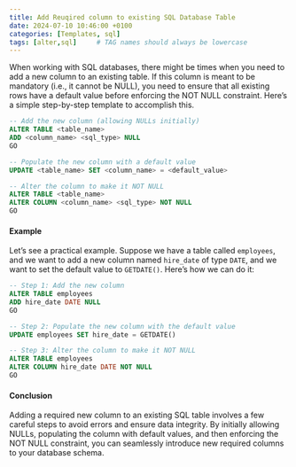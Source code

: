 ```yaml
---
title: Add Reuqired column to existing SQL Database Table
date: 2024-07-10 10:46:00 +0100
categories: [Templates, sql]
tags: [alter,sql]     # TAG names should always be lowercase
---
```


When working with SQL databases, there might be times when you need to add a new column to an existing table. If this column is meant to be mandatory (i.e., it cannot be NULL), you need to ensure that all existing rows have a default value before enforcing the NOT NULL constraint. Here’s a simple step-by-step template to accomplish this.

```sql
-- Add the new column (allowing NULLs initially)
ALTER TABLE <table_name>
ADD <column_name> <sql_type> NULL
GO

-- Populate the new column with a default value
UPDATE <table_name> SET <column_name> = <default_value>

-- Alter the column to make it NOT NULL
ALTER TABLE <table_name>
ALTER COLUMN <column_name> <sql_type> NOT NULL
GO
```

#### Example

Let’s see a practical example. Suppose we have a table called `employees`, and we want to add a new column named `hire_date` of type `DATE`, and we want to set the default value to `GETDATE()`. Here’s how we can do it:

```sql
-- Step 1: Add the new column
ALTER TABLE employees
ADD hire_date DATE NULL
GO

-- Step 2: Populate the new column with the default value
UPDATE employees SET hire_date = GETDATE()

-- Step 3: Alter the column to make it NOT NULL
ALTER TABLE employees
ALTER COLUMN hire_date DATE NOT NULL
GO
```

#### Conclusion

Adding a required new column to an existing SQL table involves a few careful steps to avoid errors and ensure data integrity. By initially allowing NULLs, populating the column with default values, and then enforcing the NOT NULL constraint, you can seamlessly introduce new required columns to your database schema.
